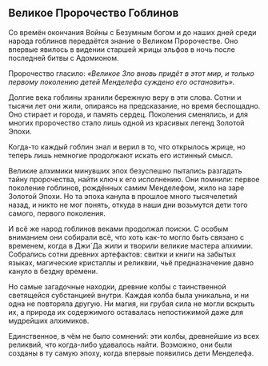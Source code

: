## Великое Пророчество Гоблинов
Со времён окончания Войны с Безумным богом и до наших дней среди народа гоблинов передаётся знание о Великом Пророчестве. Оно впервые явилось в видении старшей жрицы эльфов в ночь после последней битвы с Адомионом.

Пророчество гласило: *«Великое Зло вновь придёт в этот мир, и только первому поколению детей Менделефа суждено его остановить».*

Долгие века гоблины хранили бережную веру в эти слова. Сотни и тысячи лет они жили, опираясь на предсказание, но время беспощадно. Оно стирает и города, и память сердец. Поколения сменялись, и для многих пророчество стало лишь одной из красивых легенд Золотой Эпохи.

Когда-то каждый гоблин знал и верил в то, что открылось жрице, но теперь лишь немногие продолжают искать его истинный смысл.

Великие алхимики минувших эпох безуспешно пытались разгадать тайну пророчества, найти ключ к его исполнению. Они помнили: первое поколение гоблинов, рождённых самим Менделефом, жило на заре Золотой Эпохи. Но та эпоха канула в прошлое много тысячелетий назад, и никто не мог понять, откуда в наши дни возьмутся дети того самого, первого поколения.

И всё же народ гоблинов веками продолжал поиски. С особым вниманием они собирали всё, что хоть как-то могло быть связано с временем, когда в Джи`Да жили и творили великие мастера алхимии.
Собрались сотни древних артефактов: свитки и книги на забытых языках, магические кристаллы и реликвии, чьё предназначение давно кануло в бездну времени.

Но самые загадочные находки, древние колбы с таинственной светящейся субстанцией внутри. Каждая колба была уникальна, и ни одна не повторяла другую. Ни магия, ни грубая сила не могли вскрыть их, а природа их содержимого оставалась непостижимой даже для мудрейших алхимиков.

Единственное, в чём не было сомнений: эти колбы, древнейшие из всех реликвий, что когда-либо удавалось найти. Возможно, они были созданы в ту самую эпоху, когда впервые появились дети Менделефа.
